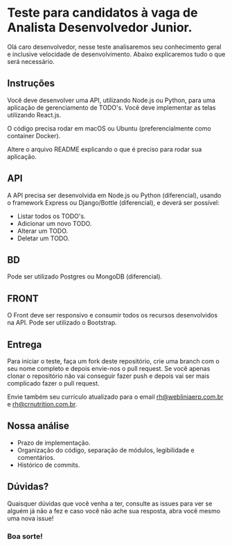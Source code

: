 # Teste para candidatos à vaga de Analista Desenvolvedor Junior.

Olá caro desenvolvedor, nesse teste analisaremos seu conhecimento geral e inclusive velocidade de desenvolvimento. Abaixo explicaremos tudo o que será necessário.

## Instruções

Você deve desenvolver uma API, utilizando Node.js ou Python, para uma aplicação de gerenciamento de TODO's.
Você deve implementar as telas utilizando React.js.

O código precisa rodar em macOS ou Ubuntu (preferencialmente como container Docker).

Altere o arquivo README explicando o que é preciso para rodar sua aplicação.

## API

A API precisa ser desenvolvida em Node.js ou Python (diferencial), usando o framework Express ou Django/Bottle (diferencial), e deverá ser possível:

- Listar todos os TODO's.
- Adicionar um novo TODO.
- Alterar um TODO.
- Deletar um TODO.

## BD

Pode ser utilizado Postgres ou MongoDB (diferencial).

## FRONT

O Front deve ser responsivo e consumir todos os recursos desenvolvidos na API.
Pode ser utilizado o Bootstrap.

## Entrega

Para iniciar o teste, faça um fork deste repositório, crie uma branch com o seu nome completo e depois envie-nos o pull request. Se você apenas clonar o repositório não vai conseguir fazer push e depois vai ser mais complicado fazer o pull request.

Envie também seu currículo atualizado para o email rh@webliniaerp.com.br e rh@crnutrition.com.br.

## Nossa análise

- Prazo de implementação.
- Organização do código, separação de módulos, legibilidade e comentários.
- Histórico de commits.

## Dúvidas?

Quaisquer dúvidas que você venha a ter, consulte as issues para ver se alguém já não a fez e caso você não ache sua resposta, abra você mesmo uma nova issue!

### Boa sorte!